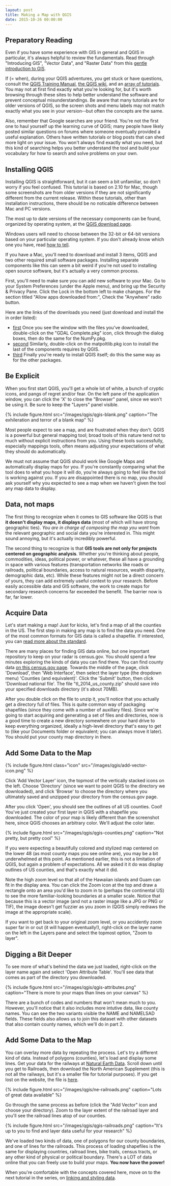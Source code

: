 ```yaml
---
layout: post
title: Making a Map with QGIS
date: 2015-10-26 00:00:00
---
```


## Preparatory Reading

Even if you have some experience with GIS in general and QGIS in particular, it's always helpful to review the fundamentals. Read through "Introducing GIS", "Vector Data", and "Raster Data" from this [gentle introduction to GIS](http://docs.qgis.org/2.8/en/docs/gentle_gis_introduction/index.html).

If (= when), during your QGIS adventures, you get stuck or have questions, consult the [QGIS Training Manual](http://docs.qgis.org/2.8/en/docs/training_manual/), [the QGIS wiki](http://hub.qgis.org/projects/quantum-gis/wiki/How_do_I_do_that_in_QGIS), and an [array of tutorials](http://qgistutorials.com). You may not at first find exactly what you're looking for, but it's worth browsing through these sites to help better understand the software and prevent conceptual misunderstandings. Be aware that many tutorials are for older versions of QGIS, so the screen shots and menu labels may not match exactly what you see in your version--but often the concepts are the same.

Also, remember that Google searches are your friend. You're not the first one to haul yourself up the learning curve of QGIS; many people have likely posted similar questions on forums where someone eventually provided a useful explanation. Others have written tutorials or blog posts that can shed more light on your issue. You won't always find exactly what you need, but this kind of searching helps you better understand the tool and build your vocabulary for how to search and solve problems on your own.


## Installing QGIS

Installing QGIS is straightforward, but it can seem a bit unfamiliar, so don't worry if you feel confused. This tutorial is based on 2.10 for Mac, though some screenshots are from older versions if they are not significantly different from the current release. Within these tutorials, other than installation instructions, there should be no noticable difference between Mac and PC versions.

The most up to date versions of the necessary components can be found, organized by operating system, at the [QGIS download page](http://hub.qgis.org/projects/quantum-gis/wiki/Download#11-Standalone-Installer-recommended-for-new-users). 

Windows users will need to choose between the 32-bit or 64-bit versions based on your particular operating system. If you don't already know which one you have, read [how to tell](http://windows.microsoft.com/en-us/windows/32-bit-and-64-bit-windows#1TC=windows-7). 

If you have a Mac, you'll need to download and install 3 items, QGIS and two other required small software packages. Installing separate components like this can seem a bit weird if you're not used to installing open source software, but it's actually a very common process.

First, you'll need to make sure you can add new software to your Mac. Go to your System Preferences (under the Apple menu), and bring up the Security & Privacy Pane. Click the Lock in the bottom left to make changes. For the section titled "Allow apps downloaded from:", Check the "Anywhere" radio button.

Here are the links of the downloads you need (just download and install the in order listed):

- [first](http://www.kyngchaos.com/files/software/frameworks/GDAL_Complete-1.11.dmg) Once you see the window with the files you've downloaded, double-click on the "GDAL Complete.pkg" icon, click through the dialog boxes, then do the same for the NumPy.pkg.
- [second](http://www.kyngchaos.com/files/software/python/matplotlib-1.4.3-1.dmg) Similarly, double-click on the matpoltlib.pkg icon to install the last of the components requires by QGIS.
- [third](http://www.kyngchaos.com/files/software/qgis/QGIS-2.10.1-1.dmg) Finally you're ready to install QGIS itself; do this the same way as for the other packages.  


## Be Explicit

When you first start QGIS, you'll get a whole lot of white, a bunch of cryptic icons, and pangs of regret and/or fear. On the left pane of the application window, you can click the 'X' to close the "Browser" panel, since we won't be using it. Be sure to keep the "Layers" panel visible.

{% include figure.html src="/images/qgis/qgis-blank.png" caption="The exhileration and terror of a blank map" %}

Most people expect to see a map, and are frustrated when they don't. QGIS is a powerful but general mapping tool; broad tools of this nature tend not to much without explicit instructions from you. Using these tools successfully, especially mappings tools, often means adjusting your expectations of what they should do automatically. 

We must not assume that QGIS should work like Google Maps and automatically display maps for you. If you're constantly comparing what the tool does to what you hope it will do, you're always going to feel like the tool is working against you. If you are disappointed there is no map, you should ask yourself why you expected to see a map when we haven't given the tool any map data to display.


## Data, not maps

The first thing to recognize when it comes to GIS software like QGIS is that **it doesn't display maps, it displays data** (most of which will have strong geographic ties). _You are in charge of composing the map you want_ from the relevant geographic and social data you're interested in. This might sound annoying, but it's actually incredibly powerful.

The second thing to recognize is that **GIS tools are not only for projects centered on geographic analysis**. Whether you're thinking about people, commodities, ideas, political power, or whatever, these all have a grounding in space with various features (transportation networks like roads or railroads, political boundaries, access to natural resources, wealth disparity, demographic data, etc). While these features might not be a direct concern of yours, they can add extremely useful context to your research. Before easily accessible data and GIS software, the work to create maps for secondary research concerns far exceeded the benefit. The barrier now is far, far lower.


## Acquire Data

Let's start making a map! Just for kicks, let's find a map of all the counties in the US. The first step in making any map is to find the data you need. One of the most common formats for GIS data is called a shapefile. If interested, you can [read more about the standard](http://www.digitalpreservation.gov/formats/fdd/fdd000280.shtml).

There are many places for finding GIS data online, but one important repository to keep on your radar is census.gov. You should spend a few minutes exploring the kinds of data you can find there. You can find county data [on this census.gov page](https://www.census.gov/geo/maps-data/data/tiger-line.html). Towards the middle of the page, click 'Download', then 'Web Interface', then select the layer type (the dropdown menu) 'Counties (and equivalent)'. Click the 'Submit' button, then click 'Download national file'. The file "tl\_2014\_us\_county.zip" should save into your specified downloads directory (it's about 70MB).

After you double click on the file to unzip it, you'll notice that you actually get a directory full of files. This is quite common way of packaging shapefiles (since they come with a number of auxillary files). Since we're going to start acquiring and generating a set of files and directories, now is a good time to create a new directory somewhere on your hard drive to keep everything organized, ideally a high-level directory that's easy to get to (like your Documents folder or equivalent; you can always move it later). You should put your county map directory in there.


## Add Some Data to the Map


{% include figure.html class="icon" src="/images/qgis/add-vector-icon.png" %}

Click 'Add Vector Layer' icon, the topmost of the vertically stacked icons on the left. Choose 'Directory' (since we want to point QGIS to the directory we downloaded), and click 'Browse' to choose the directory where you ultimately saved and unzipped your directory from the census.gov page.

After you click 'Open', you should see the outlines of all US counties. Cool! You've just created your first layer in QGIS with a shapefile you downloaded. The color of your map is likely different than the screenshot here, since QGIS chooses an arbitrary color. We'll adjust the color later.

{% include figure.html src="/images/qgis/qgis-counties.png" caption="Not pretty, but pretty cool" %}

If you were expecting a beautifully colored and stylized map centered on the lower 48 (as most county maps you see online are), you may be a bit underwhelmed at this point. As mentioned earlier, this is not a limitation of QGIS, but again a problem of expectations. All we asked it it do was display outlines of US counties, and that's exactly what it did. 

Note the high zoom level so that all of the Hawaiian islands and Guam can fit in the display area. You can click the Zoom icon at the top and draw a rectangle onto an area you'd like to zoom in to (perhaps the continental US) to see the more familiar-looking boundaries at a smaller scale. Notice that because this is a vector image (and not a raster image like a JPG or PNG or TIF), the image doesn't get fuzzier as you zoom in (QGIS simply redraws the image at the appropriate scale).

If you want to get back to your original zoom level, or you accidently zoom super far in or out (it will happen eventually!), right-click on the layer name on the left in the Layers pane and select the topmost option, "Zoom to layer".


## Digging a Bit Deeper

To see more of what's behind the data we just loaded, right-click on the layer name again and select 'Open Attribute Table'. You'll see data that comes as part of the directory you downloaded. 

{% include figure.html src="/images/qgis/qgis-attributes.png" caption="There is more to your maps than lines on your canvas" %}

There are a bunch of codes and numbers that won't mean much to you. However, you'll notice that it also includes more intutive data, like county names. You can see the two variants visible the NAME and NAMELSAD fields. These fields also allows us to join this dataset with other datasets that also contain county names, which we'll do in part 2.


## Add Some Data to the Map

You can overlay more data by repeating the process. Let's try a different kind of data. Instead of polygons (counties), let's load and display some lines. Get your data for the railways at [Natural Earth Data](http://www.naturalearthdata.com/downloads/10m-cultural-vectors/). Scroll down until you get to Railroads, then download the North American Supplement (this is not all the railways, but it's a smaller file for tutorial purposes). If you get lost on the website, the file is [here](http://www.naturalearthdata.com/http//www.naturalearthdata.com/download/10m/cultural/ne_10m_roads_north_america.zip).

{% include figure.html src="/images/qgis/ne-railroads.png" caption="Lots of great data available" %}

Go through the same process as before (click the "Add Vector" icon and choose your directory). Zoom to the layer extent of the railroad layer and you'll see the railroad lines atop of our counties.

{% include figure.html src="/images/qgis/qgis-railroads.png" caption="It's up to you to find and layer data useful for your research" %}

We've loaded two kinds of data, one of polygons for our county boundaries, and one of lines for the railroads. This process of loading shapefiles is the same for displaying countries, railroad lines, bike trails, census tracts, or any other kind of physical or political boundary. There's a LOT of data online that you can freely use to build your maps. **You now have the power!**

When you're comfortable with the concepts covered here, move on to the next tutorial in the series, on [linking and styling data](/tutorials/gis/linking-and-styling-data-with-qgis.html).
